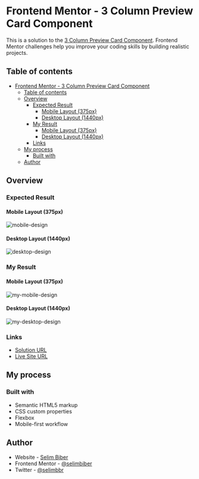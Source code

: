 # Frontend Mentor - 3 Column Preview Card Component

This is a solution to the [3 Column Preview Card Component](https://www.frontendmentor.io/solutions/3-column-preview-card-component-pEpDOoCfzk). Frontend Mentor challenges help you improve your coding skills by building realistic projects.

## Table of contents

- [Frontend Mentor - 3 Column Preview Card Component](#frontend-mentor---3-column-preview-card-component)
  - [Table of contents](#table-of-contents)
  - [Overview](#overview)
    - [Expected Result](#expected-result)
      - [Mobile Layout (375px)](#mobile-layout-375px)
      - [Desktop Layout (1440px)](#desktop-layout-1440px)
    - [My Result](#my-result)
      - [Mobile Layout (375px)](#mobile-layout-375px-1)
      - [Desktop Layout (1440px)](#desktop-layout-1440px-1)
    - [Links](#links)
  - [My process](#my-process)
    - [Built with](#built-with)
  - [Author](#author)

## Overview

### Expected Result

#### Mobile Layout (375px)

![mobile-design](https://github.com/selimbiber/30Day30Project-HTML5-CSS3-Challenges/assets/117529414/b7426614-7a27-4add-b4aa-76a72821e6c0)

#### Desktop Layout (1440px)

![desktop-design](https://github.com/selimbiber/30Day30Project-HTML5-CSS3-Challenges/assets/117529414/0a459579-68e9-4053-855e-32a1f9180699)

### My Result

#### Mobile Layout (375px)

![my-mobile-design](https://github.com/selimbiber/30Day30Project-HTML5-CSS3-Challenges/assets/117529414/4b1e8c06-c880-4fbc-bf42-a63462652987)

#### Desktop Layout (1440px)

![my-desktop-design](https://github.com/selimbiber/30Day30Project-HTML5-CSS3-Challenges/assets/117529414/2c6cdfe0-fd46-4d13-8a13-48ca154cf1cc)

### Links

- [Solution URL](https://www.frontendmentor.io/solutions/3-column-preview-card-component-pEpDOoCfzk)
- [Live Site URL](https://selimbiber.github.io/Vanilla-CSS-Challenges/Day29-3-column-preview-card-component/)

## My process

### Built with

- Semantic HTML5 markup
- CSS custom properties
- Flexbox
- Mobile-first workflow

## Author

- Website - [Selim Biber](https://www.selimbiber.dev)
- Frontend Mentor - [@selimbiber](https://www.frontendmentor.io/profile/selimbiber)
- Twitter - [@selimbbr](https://www.twitter.com/selimbbr)
